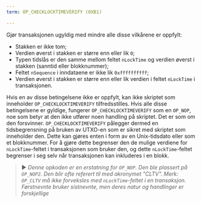 ```yaml
---
term: OP_CHECKLOCKTIMEVERIFY (0XB1)

---
```

Gjør transaksjonen ugyldig med mindre alle disse vilkårene er oppfylt:


- Stakken er ikke tom;
- Verdien øverst i stakken er større enn eller lik `0`;
- Typen tidslås er den samme mellom feltet `nLockTime` og verdien øverst i stakken (sanntid eller blokknummer);
- Feltet `nSequence` i inndataene er ikke lik `0xffffffffff`;
- Verdien øverst i stakken er større enn eller lik verdien i feltet `nLockTime` i transaksjonen.

Hvis en av disse betingelsene ikke er oppfylt, kan ikke skriptet som inneholder `OP_CHECKLOCKTIMEVERIFY` tilfredsstilles. Hvis alle disse betingelsene er gyldige, fungerer `OP_CHECKLOCKTIMEVERIFY` som en `OP_NOP`, noe som betyr at den ikke utfører noen handling på skriptet. Det er som om den forsvinner. `OP_CHECKLOCKTIMEVERIFY` pålegger dermed en tidsbegrensning på bruken av UTXO-en som er sikret med skriptet som inneholder den. Dette kan gjøres enten i form av en Unix-tidsdato eller som et blokknummer. For å gjøre dette begrenser den de mulige verdiene for `nLockTime`-feltet i transaksjonen som bruker den, og dette `nLockTime`-feltet begrenser i seg selv når transaksjonen kan inkluderes i en blokk.

> ► *Denne opkoden er en erstatning for `OP_NOP`. Den ble plassert på `OP_NOP2`. Den blir ofte referert til med akronymet "CLTV". Merk: `OP_CLTV` må ikke forveksles med `nLockTime`-feltet i en transaksjon. Førstnevnte bruker sistnevnte, men deres natur og handlinger er forskjellige*